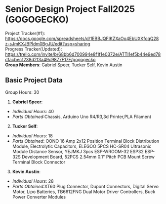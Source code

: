 # Senior Design Project Fall2025 (GOGOGECKO)
Project Tracker(#1):
<br/>
https://docs.google.com/spreadsheets/d/1EBBJQFIKZXaOo4EbUXKfcqQ28z-sJmKXJBPIdm0BgJU/edit?usp=sharing
<br/>
Progress Tracker(Updated):
<br/>
https://trello.com/invite/b/68bb6d700994e8f1f1e0372e/ATTI1ef5b44e9ed78c1acbec1238d2f3a49c9877F17E/gogogecko
<br/>
**Group Members**: Gabriel Speer, Tucker Self, Kevin Austin
## Basic Project Data
Group Hours: 30
<br/>
1. **Gabriel Speer**: 
  - *Individual Hours*: 40
  - *Parts Obtained*:Chassis, Arduino Uno R4/R3,3d Printer,PLA Filament
2. **Tucker Self**: 
  - *Individual Hours*: 18
  - *Parts Obtained*: OONO 16 Amp 2x12 Position Terminal Block Distribution Module, Electrolytic Capacitors, ELEGOO 5PCS HC-SR04 Ultrasonic Module Distance Sensor, YEJMKJ 3pcs ESP-WROOM-32 ESP32 ESP-32S Development Board, 52PCS 2.54mm 0.1" Pitch PCB Mount Screw Terminal Block Connector
3. **Kevin Austin**: 
  - *Individual Hours*: 28
  - *Parts Obtained*:XT60 Plug Connector, Dupont Connectors, Digital Servo Motor, Lipo Batteries, TB6612FNG Dual Motor Driver Controllers, Buck Power Converter Modules
